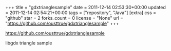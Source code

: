 +++
title = "gdxtrianglesample"
date = 2011-12-14 02:53:30+00:00
updated = 2011-12-14 02:54:21+00:00
tags = ["repository", "Java"]
[extra]
css = "github"
star = 2
forks_count = 0
license = "None"
url = "https://github.com/ousttrue/gdxtrianglesample"
+++

<https://github.com/ousttrue/gdxtrianglesample>

libgdx triangle sample
